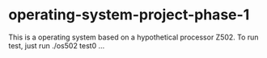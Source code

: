 # operating-system-project-phase-1
This is a operating system based on a hypothetical processor Z502.
To run test, just run ./os502 test0 ...

